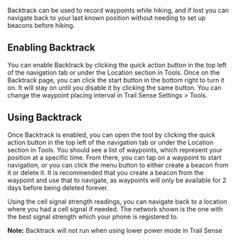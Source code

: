 Backtrack can be used to record waypoints while hiking, and if lost you can navigate back to your last known position without needing to set up beacons before hiking.

## Enabling Backtrack

You can enable Backtrack by clicking the quick action button in the top left of the navigation tab or under the Location section in Tools. Once on the Backtrack page, you can click the start button in the bottom right to turn it on. It will stay on until you disable it by clicking the same button. You can change the waypoint placing interval in Trail Sense Settings > Tools.

## Using Backtrack

Once Backtrack is enabled, you can open the tool by clicking the quick action button in the top left of the navigation tab or under the Location section in Tools. You should see a list of waypoints, which represent your position at a specific time. From there, you can tap on a waypoint to start navigation, or you can click the menu button to either create a beacon from it or delete it. It is recommended that you create a beacon from the waypoint and use that to navigate, as waypoints will only be available for 2 days before being deleted forever.

Using the cell signal strength readings, you can navigate back to a location where you had a cell signal if needed. The network shown is the one with the best signal strength which your phone is registered to.

**Note:** Backtrack will not run when using lower power mode in Trail Sense
